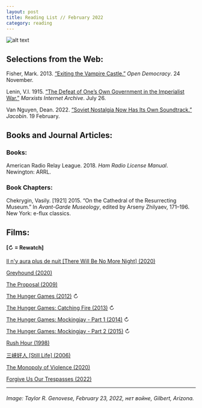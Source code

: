 ```yaml
---
layout: post
title: Reading List // February 2022
category: reading
---
```


![alt text](https://trgenovese.github.io/blog/images/feb22reading.jpg)

## Selections from the Web:
Fisher, Mark. 2013. [“Exiting the Vampire Castle.”](https://www.opendemocracy.net/en/opendemocracyuk/exiting-vampire-castle/) *Open Democracy*. 24 November.

Lenin, V.I. 1915. [“The Defeat of One’s Own Government in the Imperialist War.”](https://www.marxists.org/archive/lenin/works/1915/jul/26.htm) *Marxists Internet Archive*. July 26.

Van Nguyen, Dean. 2022. [“Soviet Nostalgia Now Has Its Own Soundtrack.”](https://jacobinmag.com/2022/02/soviet-union-sovietwave-electronic-music-kino-buran-klet-naukograd-soviett-records/?fbclid=IwAR39_gNnbOqQeHeWfUIUfmUm91Mjz6vhe-LzNmTmbvOeOYYEroMoPiCDbt0) *Jacobin*. 19 February.

## Books and Journal Articles:

### Books:
American Radio Relay League. 2018. *Ham Radio License Manual*. Newington: ARRL.

### Book Chapters:
Chekrygin, Vasily. [1921] 2015. “On the Cathedral of the Resurrecting Museum.” In *Avant-Garde Museology*, edited by Arseny Zhilyaev, 171–196. New York: e-flux classics.

## Films:
#### [↻ = Rewatch]

[Il n'y aura plus de nuit [There Will Be No More Night] (2020)](https://letterboxd.com/trgenovese/film/there-will-be-no-more-night/)

[Greyhound (2020)](https://letterboxd.com/trgenovese/film/greyhound/)

[The Proposal (2009)](https://letterboxd.com/trgenovese/film/the-proposal-2009/)

[The Hunger Games (2012)](https://letterboxd.com/trgenovese/film/the-hunger-games/) ↻

[The Hunger Games: Catching Fire (2013)](https://letterboxd.com/film/the-hunger-games-catching-fire/) ↻

[The Hunger Games: Mockingjay - Part 1 (2014)](https://letterboxd.com/trgenovese/film/the-hunger-games-mockingjay-part-1/1/) ↻

[The Hunger Games: Mockingjay - Part 2 (2015)](https://letterboxd.com/trgenovese/film/the-hunger-games-mockingjay-part-2/1/) ↻

[Rush Hour (1998)](https://letterboxd.com/trgenovese/film/rush-hour/)

[三峡好人 [Still Life] (2006)](https://letterboxd.com/trgenovese/film/still-life/)

[The Monopoly of Violence (2020)](https://letterboxd.com/trgenovese/film/the-monopoly-of-violence/)

[Forgive Us Our Trespasses (2022)](https://letterboxd.com/trgenovese/film/forgive-us-our-trespasses-2022/)

___
###### Image: Taylor R. Genovese, February 23, 2022, нет войне, Gilbert, Arizona.
